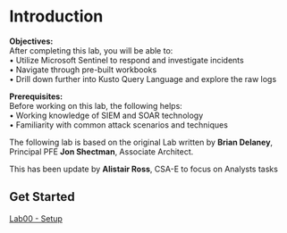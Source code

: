 # Introduction

**Objectives:**<br>
After completing this lab, you will be able to:<br>
•	Utilize Microsoft Sentinel to respond and investigate incidents<br>
•	Navigate through pre-built workbooks<br>
•	Drill down further into Kusto Query Language and explore the raw logs<br>

**Prerequisites:**<br>
Before working on this lab, the following helps:<br>
•	Working knowledge of SIEM and SOAR technology<br>
•	Familiarity with common attack scenarios and techniques<br>

The following lab is based on the original Lab written by **Brian Delaney**, Principal PFE  **Jon Shectman**, Associate Architect.

This has been update by **Alistair Ross**, CSA-E to focus on Analysts tasks

## Get Started 
<a href="./LAB00/README.MD" target="_blank">Lab00 - Setup</a>

